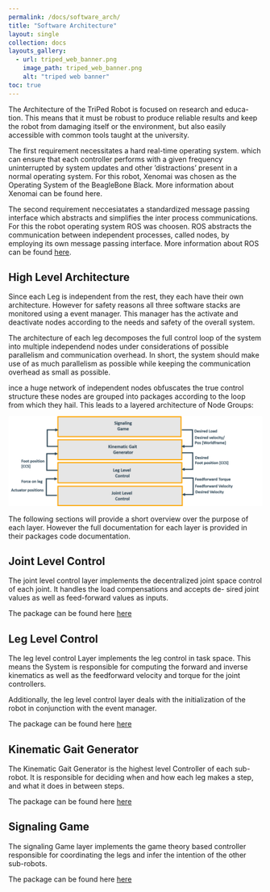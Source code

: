```yaml
---
permalink: /docs/software_arch/
title: "Software Architecture"
layout: single
collection: docs
layouts_gallery:
  - url: triped_web_banner.png
    image_path: triped_web_banner.png
    alt: "triped web banner"
toc: true
---
```


The Architecture of the TriPed Robot is focused on research and educa-
tion. This means that it must be robust to produce reliable results and
keep the robot from damaging itself or the environment, but also easily
accessible with common tools taught at the university.

The first requirement necessitates a hard real-time operating system.
which can ensure that each controller performs with a given frequency
uninterrupted by system updates and other ’distractions’ present in a
normal operating system. For this robot, Xenomai was chosen as the
Operating System of the BeagleBone Black.
More information about Xenomai can be found here.

The second requirement neccesiatates a standardized message passing interface which abstracts and simplifies the inter process communications.
For this the robot operating system ROS was choosen.
ROS abstracts the communication between independent processes, called nodes, by employing its own
message passing interface.
More information about ROS can be found [here](http://wiki.ros.org/).


## High Level Architecture
Since each Leg is independent from the rest, they each have their own architecture.
However for safety reasons all three software stacks are monitored using a event manager.
This manager has the activate and deactivate nodes according to the needs and safety of the overall system.


The architecture of each leg decomposes the full control loop of the system into multiple independend nodes under considerations of possible parallelism and communication overhead.
In short, the system should make use of as much parallelism as possible while keeping the communication overhead as small as possible.

ince a huge network of independent nodes obfuscates the true
control structure these nodes are grouped into packages according to the loop
from which they hail. This leads to a layered architecture of Node
Groups:

![layerd arch](https://raw.githubusercontent.com/TriPed-Robot/TriPed-Robot.github.io/master/images/layers.png)

The following sections will provide a short overview over the purpose of each layer. 
However the full documentation for each layer is provided in their packages code documentation.


## Joint Level Control 

The joint level control layer implements the decentralized joint space
control of each joint. It handles the load compensations and accepts de-
sired joint values as well as feed-forward values as inputs.

The package can be found here [here](https://github.com/TriPed-Robot/joint_level_control)

## Leg Level Control

The leg level control Layer implements the leg control in task space.
This means the System is responsible for computing the forward and inverse kinematics as well as the feedforward velocity and torque for the joint controllers.

Additionally, the leg level control layer deals with the initialization of
the robot in conjunction with the event manager.

The package can be found here [here](https://github.com/TriPed-Robot/leg_level_control)

## Kinematic Gait Generator

The Kinematic Gait Generator is the highest level Controller of each sub-robot.
It is responsible for deciding when and how each leg makes a step, and what it does in between steps.

The package can be found here [here](https://github.com/TriPed-Robot/kinematik_gait_generator)

## Signaling Game

The signaling Game layer implements the game theory based controller responsible for coordinating the legs and infer the intention of the other sub-robots.

The package can be found here [here](https://github.com/TriPed-Robot/signaling_game)


